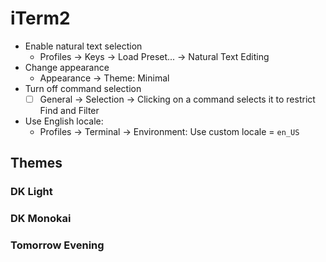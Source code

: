 # iTerm2

- Enable natural text selection
  - Profiles → Keys → Load Preset... → Natural Text Editing
- Change appearance
  - Appearance → Theme: Minimal
- Turn off command selection
  - ☐ General → Selection → Clicking on a command selects it to restrict Find and Filter
- Use English locale:
  - Profiles → Terminal → Environment: Use custom locale = `en_US`

## Themes

### DK Light

### DK Monokai

### Tomorrow Evening
